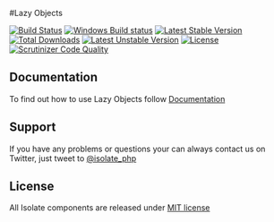 #Lazy Objects

[![Build Status](https://travis-ci.org/isolate-org/lazy-objects.svg?branch=master)](https://travis-ci.org/isolate-org/lazy-objects)
[![Windows Build status](https://ci.appveyor.com/api/projects/status/exqylcro0g0vnb9x?svg=true)](https://ci.appveyor.com/project/norzechowicz/lazy-objects)
[![Latest Stable Version](https://poser.pugx.org/isolate/lazy-objects/v/stable.svg)](https://packagist.org/packages/isolate/lazy-objects)
[![Total Downloads](https://poser.pugx.org/isolate/lazy-objects/downloads.svg)](https://packagist.org/packages/isolate/lazy-objects)
[![Latest Unstable Version](https://poser.pugx.org/isolate/lazy-objects/v/unstable.svg)](https://packagist.org/packages/isolate/lazy-objects)
[![License](https://poser.pugx.org/isolate/lazy-objects/license.svg)](https://packagist.org/packages/isolate/lazy-objects)
[![Scrutinizer Code Quality](https://scrutinizer-ci.com/g/isolate-org/lazy-objects/badges/quality-score.png?b=master)](https://scrutinizer-ci.com/g/isolate-org/lazy-objects/?branch=master)

## Documentation

To find out how to use Lazy Objects follow [Documentation]

## Support

If you have any problems or questions your can always contact us on Twitter, just tweet to [@isolate_php]

## License

All Isolate components are released under [MIT license]

[Documentation]: http://docs.isolate-project.org/en/latest/framework/lazy-objects/getting-started/index.html
[@isolate_php]: https://twitter.com/isolate_php
[MIT license]: LICENSE
